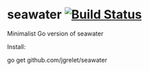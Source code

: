 
# seawater   [![Build Status](https://travis-ci.org/jgrelet/seawater.svg?branch=master)](https://travis-ci.org/jgrelet/seawater)

Minimalist Go version of seawater  

Install:

go get github.com/jgrelet/seawater
